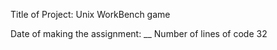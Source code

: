 Title of Project: Unix WorkBench game

Date of making the assignment: __
Number of lines of code
32
